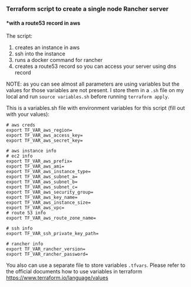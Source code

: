 ### Terraform script to create a single node Rancher server ### 
#### *with a route53 record in aws #### 

The script:
1. creates an instance in aws
2. ssh into the instance 
3. runs a docker command for rancher
4. creates a route53 record so you can access your server using dns record

NOTE: 
as you can see almost all parameters are using variables but the values for those variables are not present. I store them in a `.sh` file on my local and run `source variables.sh` before running `terraform apply`.

This is a variables.sh file with environment variables for this script (fill out with your values):
```
# aws creds
export TF_VAR_aws_region=
export TF_VAR_aws_access_key=
export TF_VAR_aws_secret_key=

# aws instance info
# ec2 info
export TF_VAR_aws_prefix=
export TF_VAR_aws_ami=
export TF_VAR_aws_instance_type=
export TF_VAR_aws_subnet_a=
export TF_VAR_aws_subnet_b=
export TF_VAR_aws_subnet_c=
export TF_VAR_aws_security_group=
export TF_VAR_aws_key_name=
export TF_VAR_aws_instance_size=
export TF_VAR_aws_vpc=
# route 53 info
export TF_VAR_aws_route_zone_name=

# ssh info
export TF_VAR_ssh_private_key_path=

# rancher info
export TF_VAR_rancher_version=
export TF_VAR_rancher_password=
```

You also can use a separate file to store variables `.tfvars`. 
Please refer to the official documents how to use variables in terraform https://www.terraform.io/language/values